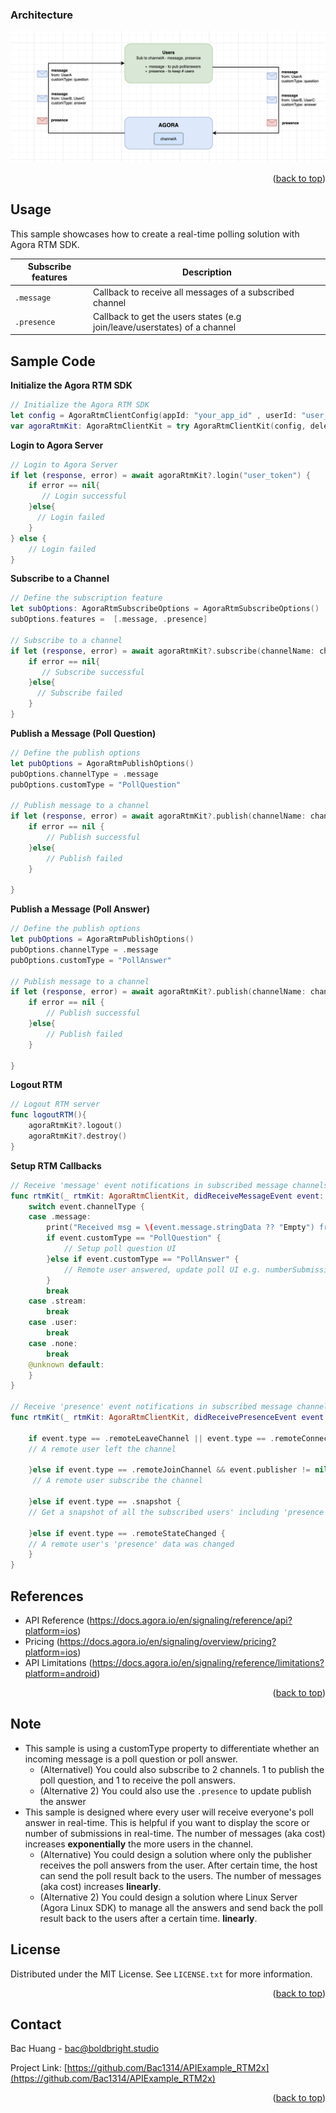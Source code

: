 <a name="readme-top"></a>


### Architecture

![alt text](../../../../MyAssets/Arch_Polling.png)


<p align="right">(<a href="#readme-top">back to top</a>)</p>



<!-- USAGE EXAMPLES -->
## Usage

This sample showcases how to create a real-time polling solution with Agora RTM SDK.  

| Subscribe features | Description |
| --- | --- |
| `.message` | Callback to receive all messages of a subscribed channel |
| `.presence` | Callback to get the users states (e.g join/leave/userstates) of a channel |



<!-- Sample Code -->
## Sample Code

**Initialize the Agora RTM SDK**
```swift
// Initialize the Agora RTM SDK
let config = AgoraRtmClientConfig(appId: "your_app_id" , userId: "user_id")
var agoraRtmKit: AgoraRtmClientKit = try AgoraRtmClientKit(config, delegate: self)
```

**Login to Agora Server**
```swift
// Login to Agora Server
if let (response, error) = await agoraRtmKit?.login("user_token") {
    if error == nil{
       // Login successful
    }else{
      // Login failed
    }
} else {
    // Login failed
}
```

**Subscribe to a Channel**
```swift
// Define the subscription feature
let subOptions: AgoraRtmSubscribeOptions = AgoraRtmSubscribeOptions()
subOptions.features =  [.message, .presence]

// Subscribe to a channel  
if let (response, error) = await agoraRtmKit?.subscribe(channelName: channelName, option: subOptions){
    if error == nil{
       // Subscribe successful
    }else{
      // Subscribe failed
    }
}
```

**Publish a Message (Poll Question)**
```swift
// Define the publish options
let pubOptions = AgoraRtmPublishOptions()
pubOptions.channelType = .message
pubOptions.customType = "PollQuestion"

// Publish message to a channel  
if let (response, error) = await agoraRtmKit?.publish(channelName: channelName, message: pollQuestionJSONString, option: pubOptions){
    if error == nil {
        // Publish successful
    }else{
        // Publish failed
    }
    
}
```

**Publish a Message (Poll Answer)**
```swift
// Define the publish options
let pubOptions = AgoraRtmPublishOptions()
pubOptions.channelType = .message
pubOptions.customType = "PollAnswer"

// Publish message to a channel  
if let (response, error) = await agoraRtmKit?.publish(channelName: channelName, message: pollAnswer, option: pubOptions){
    if error == nil {
        // Publish successful
    }else{
        // Publish failed
    }
    
}
```

**Logout RTM**
```swift
// Logout RTM server
func logoutRTM(){
    agoraRtmKit?.logout()
    agoraRtmKit?.destroy()
}
```

**Setup RTM Callbacks**
```swift
// Receive 'message' event notifications in subscribed message channels and subscribed topics.
func rtmKit(_ rtmKit: AgoraRtmClientKit, didReceiveMessageEvent event: AgoraRtmMessageEvent) {
    switch event.channelType {
    case .message:
        print("Received msg = \(event.message.stringData ?? "Empty") from \(event.publisher)")
        if event.customType == "PollQuestion" { 
            // Setup poll question UI
        }else if event.customType == "PollAnswer" { 
            // Remote user answered, update poll UI e.g. numberSubmissions += 1 
        }
        break
    case .stream:
        break
    case .user:
        break
    case .none:
        break
    @unknown default:
    }
}

// Receive 'presence' event notifications in subscribed message channels and joined stream channels.
func rtmKit(_ rtmKit: AgoraRtmClientKit, didReceivePresenceEvent event: AgoraRtmPresenceEvent) {

    if event.type == .remoteLeaveChannel || event.type == .remoteConnectionTimeout {
    // A remote user left the channel
        
    }else if event.type == .remoteJoinChannel && event.publisher != nil {
     // A remote user subscribe the channel
        
    }else if event.type == .snapshot {
    // Get a snapshot of all the subscribed users' including 'presence' data (aka temporary key-value pairs storage)
        
    }else if event.type == .remoteStateChanged {
    // A remote user's 'presence' data was changed
    }
}
```




<!-- RTM API Limitation -->
## References

- API Reference (https://docs.agora.io/en/signaling/reference/api?platform=ios)
- Pricing (https://docs.agora.io/en/signaling/overview/pricing?platform=ios)
- API Limitations (https://docs.agora.io/en/signaling/reference/limitations?platform=android)



<p align="right">(<a href="#readme-top">back to top</a>)</p>


<!-- Note -->
## Note
- This sample is using a customType property to differentiate whether an incoming message is a poll question or poll answer. 
    - (Alternativel) You could also subscribe to 2 channels. 1 to publish the poll question, and 1 to receive the poll answers. 
    - (Alternative 2) You could also use the `.presence` to update publish the answer
- This sample is designed where every user will receive everyone's poll answer in real-time. This is helpful if you want to display the score or number of submissions in real-time. The number of messages (aka cost) increases **exponentially** the more users in the channel. 
    - (Alternative) You could design a solution where only the publisher receives the poll answers from the user. After certain time, the host can send the poll result back to the users. The number of messages (aka cost) increases **linearly**. 
    - (Alternative 2) You could design a solution where Linux Server (Agora Linux SDK) to manage all the answers and send back the poll result back to the users after a certain time.  **linearly**. 


<!-- LICENSE -->
## License

Distributed under the MIT License. See `LICENSE.txt` for more information.

<p align="right">(<a href="#readme-top">back to top</a>)</p>



<!-- CONTACT -->
## Contact

Bac Huang  - bac@boldbright.studio

Project Link: [https://github.com/Bac1314/APIExample_RTM2x](https://github.com/Bac1314/APIExample_RTM2x)

<p align="right">(<a href="#readme-top">back to top</a>)</p>



